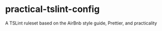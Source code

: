 # practical-tslint-config
A TSLint ruleset based on the AirBnb style guide, Prettier, and practicality
